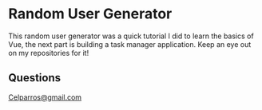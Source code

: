 # Random User Generator

This random user generator was a quick tutorial I did to learn the basics of Vue, the next part is building a task manager application. Keep an eye out on my repositories for it! 

## Questions
Celparros@gmail.com
